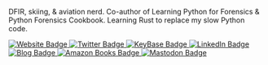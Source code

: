DFIR, skiing, & aviation nerd. Co-author of Learning Python for Forensics & Python Forensics Cookbook. Learning Rust to replace my slow Python code.

<div id="badges">
  <a href="https://chapinb.com">
    <img src="https://img.shields.io/badge/Website-blueviolet?style=for-the-badge&logo=Firefox&logoColor=white" alt="Website Badge"/>
  </a>
  <a href="https://twitter.com/chapindb">
    <img src="https://img.shields.io/badge/Twitter-blue?style=for-the-badge&logo=twitter&logoColor=white" alt="Twitter Badge"/>
  </a>
  <a href="https://keybase.io/cbryce">
    <img src="https://img.shields.io/badge/KeyBase-blueviolet?style=for-the-badge&logo=keybase&logoColor=white" alt="KeyBase Badge"/>
  </a>
    <a href="https://www.linkedin.com/in/cdbryce/">
    <img src="https://img.shields.io/badge/LinkedIn-blue?style=for-the-badge&logo=linkedin&logoColor=white" alt="LinkedIn Badge"/>
  </a>
  <a href="https://blog.pythonicforensics.com">
    <img src="https://img.shields.io/badge/Blog-blueviolet?style=for-the-badge&logo=medium&logoColor=white" alt="Blog Badge"/>
  </a>
  </a>
  <a href="https://www.amazon.com/Chapin-Bryce/e/B07DSP7HX7?ref=sr_ntt_srch_lnk_1&qid=1665831894&sr=8-1">
    <img src="https://img.shields.io/badge/Amazon-blue?style=for-the-badge&logo=amazon&logoColor=white" alt="Amazon Books Badge"/>
  </a>
  <a rel="me" href="https://infosec.exchange/@chapin">
    <img src="https://img.shields.io/badge/Mastodon-blueviolet?style=for-the-badge&logo=Mastodon&logoColor=white" alt="Mastodon Badge"/>
  </a>
</div>
